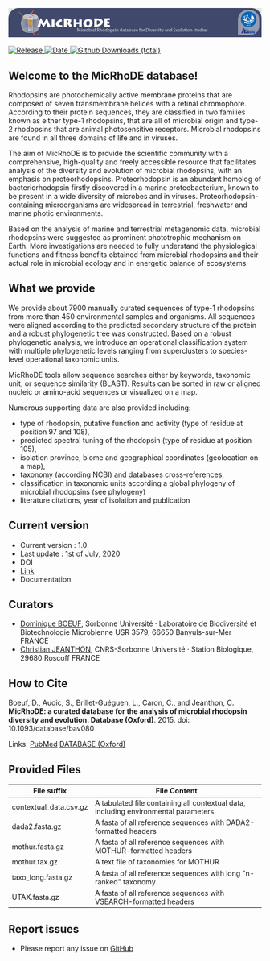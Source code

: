 ![MicRhoDE logo](https://github.com/roskobaz/micrhode/blob/master/MicRhoDE-header-home.jpg)
<!-- # MicRhoDE - Microbial Rhodopsin Diversity & Evolution -->
[![Release](https://img.shields.io/badge/release-1.0-blue.svg)
![Date](https://img.shields.io/badge/date-01%20July%202020-lightgrey.svg)
![Github Downloads
(total)](https://img.shields.io/github/downloads/roskobaz/micrhode/total.svg)](https://github.com/roskobaz/micrhode/releases)

## Welcome to the MicRhoDE database!
<p>Rhodopsins are photochemically active membrane proteins that are composed of seven transmembrane helices with a retinal chromophore. According to their protein sequences, they are classified in two families known as either type-1 rhodopsins, that are all of microbial origin and type-2 rhodopsins that are animal photosensitive receptors. Microbial rhodopsins are found in all three domains of life and in viruses.</p>

<p>The aim of MicRhoDE is to provide the scientific community with a comprehensive, high-quality and freely accessible resource that facilitates analysis of the diversity and evolution of microbial rhodopsins, with an emphasis on proteorhodopsins. Proteorhodopsin is an abundant homolog of bacteriorhodopsin firstly discovered in a marine proteobacterium, known to be present in a wide diversity of microbes and in viruses. Proteorhodopsin-containing microorganisms are widespread in terrestrial, freshwater and marine photic environments.</p>

<p>Based on the analysis of marine and terrestrial metagenomic data, microbial rhodopsins were suggested as prominent phototrophic mechanism on Earth. More investigations are needed to fully understand the physiological functions and fitness benefits obtained from microbial rhodopsins and their actual role in microbial ecology and in energetic balance of ecosystems.</p>

## What we provide
<p>We provide about 7900 manually curated sequences of type-1 rhodopsins from more than 450 environmental samples and organisms. All sequences were aligned according to the predicted secondary structure of the protein and a robust phylogenetic tree was constructed. Based on a robust phylogenetic analysis, we introduce an operational classification system with multiple phylogenetic levels ranging from superclusters to species-level operational taxonomic units.</p>

<p>MicRhoDE tools allow sequence searches either by keywords, taxonomic unit, or sequence similarity (BLAST). Results can be sorted in raw or aligned nucleic or amino-acid sequences or visualized on a map.</p>

Numerous supporting data are also provided including:
* type of rhodopsin, putative function and activity (type of residue at position 97 and 108),
* predicted spectral tuning of the rhodopsin (type of residue at position 105),
* isolation province, biome and geographical coordinates (geolocation on a map),
* taxonomy (according NCBI) and databases cross-references,
* classification in taxonomic units according a global phylogeny of microbial rhodopsins (see phylogeny)
* literature citations, year of isolation and publication

## Current version
* Current version : 1.0
* Last update : 1st of July, 2020 
* DOI
* [Link](https://github.com/roskobaz/micrhode/releases)
* Documentation

## Curators

* [Dominique BOEUF](mailto:dboeuf@sb-roscoff.fr), Sorbonne Université · Laboratoire de Biodiversité et Biotechnologie Microbienne USR 3579, 66650 Banyuls-sur-Mer FRANCE
* [Christian JEANTHON](mailto:jeanthon@sb-roscoff.fr), CNRS-Sorbonne Université · Station Biologique, 29680 Roscoff FRANCE

## How to Cite
Boeuf, D., Audic, S., Brillet-Guéguen, L., Caron, C., and Jeanthon, C. **MicRhoDE: a curated database for the analysis of microbial rhodopsin diversity and evolution. Database (Oxford)**. 2015. doi: 10.1093/database/bav080

Links: [PubMed](https://pubmed.ncbi.nlm.nih.gov/26286928/)
[DATABASE (Oxford)](https://academic.oup.com/database/article/doi/10.1093/database/bav080/2433213)

## Provided Files

|File suffix             |File Content                                                                          |
|------------------------|--------------------------------------------------------------------------------------|
|contextual_data.csv.gz  |A tabulated file containing all contextual data, including environmental parameters.  |
|dada2.fasta.gz          |A fasta of all reference sequences with DADA2-formatted headers                       |
|mothur.fasta.gz         |A fasta of all reference sequences with MOTHUR-formatted headers                      |
|mothur.tax.gz           |A text file of taxonomies for MOTHUR                                                  |
|taxo_long.fasta.gz      |A fasta of all reference sequences with long "n-ranked" taxonomy                      |
|UTAX.fasta.gz           |A fasta of all reference sequences with VSEARCH-formatted headers                     |


## Report issues

-   Please report any issue on [GitHub](https://github.com/roskobaz/micrhode/issues)
